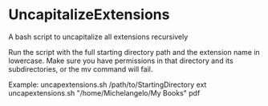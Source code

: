 # UncapitalizeExtensions
A bash script to uncapitalize all extensions recursively

Run the script with the full starting directory path and the extension name in lowercase.
Make sure you have permissions in that directory and its subdirectories, or the mv command will fail.

Example:
uncapextensions.sh /path/to/StartingDirectory ext
uncapextensions.sh "/home/Michelangelo/My Books" pdf
